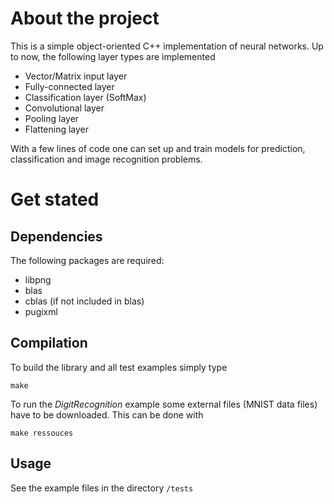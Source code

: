 # About the project

This is a simple object-oriented C++ implementation of neural networks. Up to now, the following layer types are implemented

* Vector/Matrix input layer
* Fully-connected layer
* Classification layer (SoftMax)
* Convolutional layer
* Pooling layer
* Flattening layer

With a few lines of code one can set up and train models for prediction, classification and image recognition problems.

# Get stated

## Dependencies

The following packages are required:

* libpng
* blas
* cblas (if not included in blas)
* pugixml

## Compilation

To build the library and all test examples simply type

```
make
```

To run the *DigitRecognition* example some external files (MNIST data files) have to be downloaded. This can be done with

```
make ressouces
```

## Usage

See the example files in the directory `/tests`
